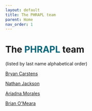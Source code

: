 ```yaml
---
layout: default
title: The PHRAPL team
parent: Home
nav_order: 1
---
```


# The **<font color='#006579'>PHRAPL</font>** team
(listed by last name alphabetical order)


[Bryan Carstens](https://carstenslab.osu.edu)

[Nathan Jackson](https://www.linkedin.com/in/ndjaxon)

[Ariadna Morales](https://ariadnamorales.info)

[Brian O'Meara](http://brianomeara.info/)

